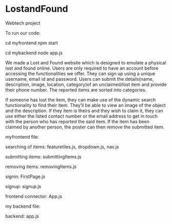 # LostandFound
Webtech project

To run our code:

cd myfrontend
npm start

cd mybackend
node app.js

We made a Lost and Found website which is
designed to emulate a physical lost and found
online. Users are only required to have an
account before accessing the functionalities we
offer. They can sign up using a unique
username, email id and password. Users can
submit the details(name, description, image,
location, category)of an unclaimed/lost item
and provide their phone number. The reported
items are sorted into categories.

If someone has lost the item, they can make
use of the dynamic search functionality to find
their item. They’ll be able to view an image of
the object and the description. If they item is
theirs and they wish to claim it, they can use
either the listed contact number or the email
address to get in touch with the person who
has reported the said item. If the item has
been claimed by another person, the poster
can then remove the submitted item.

myfrontend file:

searching of items:
featuretiles.js, dropdown.js, nav.js

submitting items:
submittingItems.js

removing items:
removingItems.js

signin:
FirstPage.js

signup:
signup.js

frontend connector:
App.js

my backend file:

backend:
app.js

